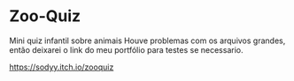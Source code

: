 # Zoo-Quiz
Mini quiz infantil sobre animais
Houve problemas com os arquivos grandes, então deixarei o link do meu portfólio para testes se necessario.

https://sodyy.itch.io/zooquiz
